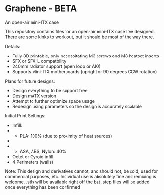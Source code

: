 # Graphene - BETA
An open-air mini-ITX case

This repository contains files for an open-air mini-ITX case I've designed. There are some kinks to work out, but it should be most of the way there. 

Details:
- Fully 3D printable, only necessitating M3 screws and M3 heatset inserts
- SFX or SFX-L compatbility
- 240mm radiator support (open loop or AIO)
- Supports Mini-ITX motherboards (upright or 90 degrees CCW rotation)


Plans for future designs:
- Design everything to be support free
- Design mATX version
- Attempt to further optimize space usage
- Redesign using parameters so the design is accurately scalable

Initial Print Settings:
- Infill:
-   - PLA: 100% (due to proximity of heat sources)
-   
-   - ASA, ABS, Nylon: 40%
- Octet or Gyroid infill
- 4 Perimeters (walls)


Note:
This design and derivatives cannot, and should not, be sold, used for commercial purposes, etc. Individual use is absolutely fine and remixing is welcome.
.stls will be available right off the bat
.step files will be added once everything has been confirmed
